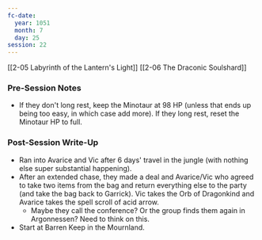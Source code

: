 ```yaml
---
fc-date:
  year: 1051
  month: 7
  day: 25
session: 22
---
```

[[2-05  Labyrinth of the Lantern's Light]] [[2-06  The Draconic Soulshard]]

### Pre-Session Notes

* If they don't long rest, keep the Minotaur at 98 HP (unless that ends up being too easy, in which case add more). If they long rest, reset the Minotaur HP to full.

### Post-Session Write-Up

- Ran into Avarice and Vic after 6 days' travel in the jungle (with nothing else super substantial happening).
- After an extended chase, they made a deal and Avarice/Vic who agreed to take two items from the bag and return everything else to the party (and take the bag back to Garrick). Vic takes the Orb of Dragonkind and Avarice takes the spell scroll of acid arrow.
	- Maybe they call the conference? Or the group finds them again in Argonnessen? Need to think on this.
- Start at Barren Keep in the Mournland.
